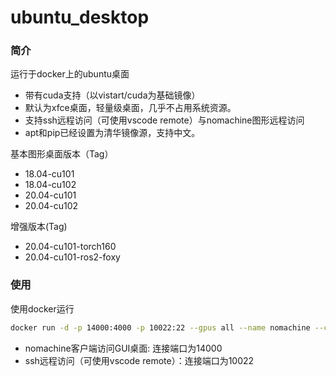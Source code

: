 # ubuntu_desktop
### 简介
运行于docker上的ubuntu桌面

* 带有cuda支持（以vistart/cuda为基础镜像）
* 默认为xfce桌面，轻量级桌面，几乎不占用系统资源。
* 支持ssh远程访问（可使用vscode remote）与nomachine图形远程访问
* apt和pip已经设置为清华镜像源，支持中文。

基本图形桌面版本（Tag）
* 18.04-cu101
* 18.04-cu102
* 20.04-cu101
* 20.04-cu102

增强版本(Tag)
* 20.04-cu101-torch160
* 20.04-cu101-ros2-foxy

### 使用

使用docker运行
```bash
docker run -d -p 14000:4000 -p 10022:22 --gpus all --name nomachine --cap-add=SYS_PTRACE gezp/ubuntu-desktop:20.04-cu101
```

* nomachine客户端访问GUI桌面: 连接端口为14000
* ssh远程访问（可使用vscode remote）：连接端口为10022